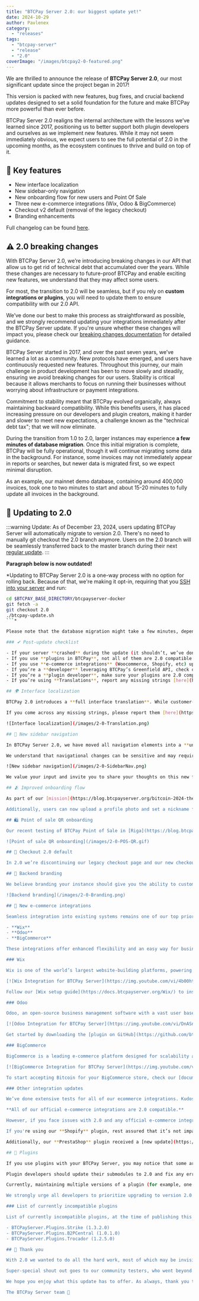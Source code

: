 ```yaml
---
title: "BTCPay Server 2.0: our biggest update yet!"
date: 2024-10-29
author: Pavlenex
category:
  - "releases"
tags:
  - "btcpay-server"
  - "release"
  - "2.0"
coverImage: "/images/btcpay2-0-featured.png"
---
```


We are thrilled to announce the release of **BTCPay Server 2.0**, our most significant update since the project began in 2017!

This version is packed with new features, bug fixes, and crucial backend updates designed to set a solid foundation for the future and make BTCPay more powerful than ever before.

BTCPay Server 2.0 realigns the internal architecture with the lessons we’ve learned since 2017, positioning us to better support both plugin developers and ourselves as we implement new features. While it may not seem immediately obvious, we expect users to see the full potential of 2.0 in the upcoming months, as the ecosystem continues to thrive and build on top of it.

## 🔑 Key features

- New interface localization
- New sidebar-only navigation
- New onboarding flow for new users and Point Of Sale
- Three new e-commerce integrations (Wix, Odoo & BigCommerce)
- Checkout v2 default (removal of the legacy checkout)
- Branding enhancements

Full changelog can be found [here](https://github.com/btcpayserver/btcpayserver/releases/tag/v2.0.0).

## ⚠️ 2.0 breaking changes

With BTCPay Server 2.0, we’re introducing breaking changes in our API that allow us to get rid of technical debt that accumulated over the years. While these changes are necessary to future-proof BTCPay and enable exciting new features, we understand that they may affect some users.

For most, the transition to 2.0 will be seamless, but if you rely on **custom integrations or plugins**, you will need to update them to ensure compatibility with our 2.0 API.

We’ve done our best to make this process as straightforward as possible, and we strongly recommend updating your integrations immediately after the BTCPay Server update. If you're unsure whether these changes will impact you, please check our [breaking changes documentation](https://github.com/btcpayserver/btcpayserver/issues/5964) for detailed guidance.

BTCPay Server started in 2017, and over the past seven years, we’ve learned a lot as a community. New protocols have emerged, and users have continuously requested new features. Throughout this journey, our main challenge in product development has been to move slowly and steadily, ensuring we avoid breaking changes for our users. Stability is critical because it allows merchants to focus on running their businesses without worrying about infrastructure or payment integrations.

Commitment to stability meant that BTCPay evolved organically, always maintaining backward compatibility. While this benefits users, it has placed increasing pressure on our developers and plugin creators, making it harder and slower to meet new expectations, a challenge known as the "technical debt tax"; that we will now eliminate.

During the transition from 1.0 to 2.0, larger instances may experience **a few minutes of database migration**. Once this initial migration is complete, BTCPay will be fully operational, though it will continue migrating some data in the background. For instance, some invoices may not immediately appear in reports or searches, but newer data is migrated first, so we expect minimal disruption.

As an example, our mainnet demo database, containing around 400,000 invoices, took one to two minutes to start and about 15-20 minutes to fully update all invoices in the background.

## 🔄 Updating to 2.0

:::warning
Update: As of December 23, 2024, users updating BTCPay Server will automatically migrate to version 2.0.
There's no need to manually git checkout the 2.0 branch anymore. Users on the 2.0 branch will be seamlessly transferred back to the master branch during their next [regular update](https://docs.btcpayserver.org/FAQ/ServerSettings/#how-to-update-btcpay-server).
:::

**Paragraph below is now outdated!**

*Updating to BTCPay Server 2.0 is a one-way process with no option for rolling back. Because of that, we're making it opt-in, requiring that you [SSH into your server](https://docs.btcpayserver.org/FAQ/ServerSettings/#how-to-ssh-into-my-btcpay-running-on-vps) and run:

```bash
cd $BTCPAY_BASE_DIRECTORY/btcpayserver-docker
git fetch -a
git checkout 2.0
./btcpay-update.sh
```*

Please note that the database migration might take a few minutes, depending on the size of your installation. Enjoy BTCPay 2.0 and [let us know your thoughts](https://github.com/btcpayserver/btcpayserver/discussions/6294)!

### ✔ Post-update checklist

- If your server **crashed** during the update (it shouldn’t, we’ve done extensive testing), please post server logs [here](https://github.com/btcpayserver/btcpayserver/discussions/6296), we will prioritize support for instances that experienced problems during migration
- If you use **plugins in BTCPay**, not all of them are 2.0 compatible yet. We automatically deactivate the incompatible plugins (communicate this to a plugin dev and kindly ask them to update their plugins, once they’re compatible you can update them)
- If you use **e-commerce integrations** (Woocommerce, Shopify, etc) update those plugins to their latest version in their dedicated stores as they ensure 2.0 compatibility
- If you’re a **developer** leveraging BTCPay’s Greenfield API, check our [breaking changes](https://github.com/btcpayserver/btcpayserver/issues/5964) to ensure 2.0 compatibility
- If you’re a **plugin developer**, make sure your plugins are 2.0 compatible. To start, bump plugin to 2.0 submodule and fix errors
- If you’re using **Translations**, report any missing strings [here](https://github.com/btcpayserver/btcpayserver/discussions/6295)

## 🌍 Interface localization

BTCPay 2.0 introduces a **full interface translation**. While customer-facing parts of the UI have been multilingual for some time, this update allows you to translate the entire BTCPay Server back office with ease. All translation strings are in a single text box, easy to copy over to AI tools like ChatGPT, making the process of translating strings and pasting them back super-easy. This gives you full control to localize your BTCPay Server in any language quickly and efficiently.

If you come across any missing strings, please report them [here](https://github.com/btcpayserver/btcpayserver/discussions/6295). We’ll continue to refine and complete all translations in the next few minor releases, and we’re adding several predefined languages to further enhance your experience.

![Interface localization](/images/2-0-Translation.png)

## 🧭 New sidebar navigation

In BTCPay Server 2.0, we have moved all navigation elements into a **unified sidebar**. This redesign ensures a clear information hierarchy and provides consistency when navigating different pages, allowing us to standardize all call-to-action buttons by keeping them prominently accessible at the top of the page.

We understand that navigational changes can be sensitive and may require an adjustment period. However, feedback from our early beta testers suggests that the new sidebar navigation improves efficiency once you become familiar with it.

![New sidebar navigation](/images/2-0-SidebarNav.png)

We value your input and invite you to share your thoughts on this new feature [here](https://github.com/btcpayserver/btcpayserver/discussions/6293).

## 🫂 Improved onboarding flow

As part of our [mission](https://blog.btcpayserver.org/bitcoin-2024-the-year-of-ambassadors/) to help ambassadors onboard local communities to BTCPay Server faster, we have enhanced the onboarding experience and added personalization features to user profiles. If you're hosting BTCPay for others, they can get up and running by scanning a QR code or clicking the link.

Additionally, users can now upload a profile photo and set a nickname for their accounts, adding a personal touch to the whole experience. We’re not adding these just for fun, we plan to leverage them in our upcoming BTCPay App.

## 🛍️ Point of sale QR onboarding

Our recent testing of BTCPay Point of Sale in [Riga](https://blog.btcpayserver.org/case-study-bhb24-nostriga/) and [Nashville](https://x.com/BtcpayServer/status/1816205569612804267) allowed us to dog food our own product and make further improvements. With 2.0 you can now even easier onboard existing users to the POS app, again just by scanning a QR from the point of sale. This allows ambassadors who onboard merchants to log in users instantly on POS devices.

![Point of sale QR onboarding](/images/2-0-POS-QR.gif)

## 🚀 Checkout 2.0 default

In 2.0 we’re discontinuing our legacy checkout page and our new checkout becomes the standard for all the stores. The 2.0 checkout has been battle-tested for a while now, and we’re fully confident it brings not only more functionality through features like NFC but also much better and tailored UX through our new branding options.

## 🎨 Backend branding

We believe branding your instance should give you the ability to customize the experience, with just the ability to select a color or a logo. And while this applies to all public-facing pages, such as checkout and payment requests for customers, we’ve now added an optional feature that allows you to apply your branding colors to the back office as well.

![Backend branding](/images/2-0-Branding.png)

## 🛒 New e-commerce integrations

Seamless integration into existing systems remains one of our top priorities, and we’re excited to introduce three new e-commerce integrations that expand the possibilities for merchants:

- **Wix**
- **Odoo**
- **BigCommerce**

These integrations offer enhanced flexibility and an easy way for businesses to adopt Bitcoin in their existing e-commerce stores.

### Wix

Wix is one of the world’s largest website-building platforms, powering over 200 million websites globally. Known for its ease of use and flexibility, Wix enables businesses of all sizes to create fully customizable websites, including e-commerce stores. With our new BTCPay integration, Wix users can now accept Bitcoin payments, offering their customers more payment options and expanding their reach to the growing Bitcoin economy. This integration is a game-changer for small to medium-sized businesses looking to embrace Bitcoin, bringing it into the mainstream for millions of merchants worldwide.

[![Wix Integration for BTCPay Server](https://img.youtube.com/vi/4b00htzxA7k/mqdefault.jpg)](https://www.youtube.com/watch?v=4b00htzxA7k)

Follow our [Wix setup guide](https://docs.btcpayserver.org/Wix/) to install it to your Wix store.

### Odoo

Odoo, an open-source business management software with a vast user base, is a comprehensive suite that covers everything from inventory management, point of sale to e-commerce. Our new plugin for Odoo versions [16](https://github.com/btcpayserver/odoo/blob/16.0/payment_btcpayserver/README.md) and [17](https://apps.odoo.com/apps/modules/17.0/payment_btcpayserver) allows you to easily connect BTCPay with your Odoo store, enabling Bitcoin payments with minimal setup. You can even use it for ticket sales or any other module using online payment methods. It’s even possible to use it in Odoo Point Of Sale (PoS) by enabling online payments there.

[![Odoo Integration for BTCPay Server](https://img.youtube.com/vi/DnASnEdegn4/mqdefault.jpg)](https://www.youtube.com/watch?v=DnASnEdegn4)

Get started by downloading the [plugin on GitHub](https://github.com/btcpayserver/odoo) and following our [Odoo documentation](https://docs.btcpayserver.org/Odoo/).

### BigCommerce

BigCommerce is a leading e-commerce platform designed for scalability and focused on enterprise-level merchants. We’re bringing Bitcoin payments to BigCommerce users with our latest integration.

[![BigCommerce Integration for BTCPay Server](https://img.youtube.com/vi/lSsk80P91Jo/mqdefault.jpg)](https://www.youtube.com/watch?v=lSsk80P91Jo)

To start accepting Bitcoin for your BigCommerce store, check our [documentation](https://docs.btcpayserver.org/BigCommerce/).

### Other integration updates

We’ve done extensive tests for all of our ecommerce integrations. Kudos to our integration expert **Ndeet** for conducting comprehensive hard field work, [testing](https://docs.google.com/spreadsheets/d/1nfrZhchAm7AIk1dTvSSnFvnHdJ8con8XvJQqQ29khA4/edit?gid=0#gid=0) each and every one of them.

**All of our official e-commerce integrations are 2.0 compatible.**

However, if you face issues with 2.0 and any official e-commerce integration, please [report it here](https://github.com/btcpayserver/btcpayserver/discussions/6300), and we’ll prioritize those reports. We continue to monitor feedback from the community and ensure existing integrations stay up-to-date.

If you're using our **Shopify** plugin, rest assured that it’s not impacted by recent API changes, and you can continue to use it without issues. We’re aware of Shopify discounting certain API calls at the end of this year, and we’re already working on shipping a brand new plugin before that happens.

Additionally, our **PrestaShop** plugin received a [new update](https://github.com/btcpayserver/prestashop-plugin/releases/), thanks to our contributor BitcoinMitchell, and the PHP Library has been updated to be [compatible with BTCPay 2.0](https://github.com/btcpayserver/btcpayserver-greenfield-php/releases) as well.

## 🔌 Plugins

If you use plugins with your BTCPay Server, you may notice that some are disabled following updates - we do this to prevent server crashes. If you rely heavily on plugins for your BTCPay operations, we recommend that you double-check compatibility and look for announcements from plugin developers regarding their support for version 2.0 before proceeding with the upgrade.

Plugin developers should update their submodules to 2.0 and fix any errors to ensure compatibility. Review the [example PR from Nicolas on Payroll plugin](https://github.com/rockstardev/BTCPayServerPlugins.RockstarDev/pull/45) or take a look at how [Boltz updated their plugin](https://github.com/BoltzExchange/boltz-btcpay-plugin/commit/326d13b7e600a81784b1c64cb7363b4566b1411a). After resolving issues and thoroughly testing their plugin, developers should publish an updated release on [plugin-builder.btcpayserver.org](https://plugin-builder.btcpayserver.org).

Currently, maintaining multiple versions of a plugin (for example, one branch for version 1.x and another for version 2.0) is not possible. If you need to publish updates, continue with the 1.x version and release new versions of the plugin until you reach a feature freeze. Once you've achieved this, you can update the submodule reference and release a new version of the plugin starting from 2.0.

We strongly urge all developers to prioritize upgrading to version 2.0.

### List of currently incompatible plugins

List of currently incompatible plugins, at the time of publishing this blog post, **all other plugins are 2.0 compatible**.

- BTCPayServer.Plugins.Strike (1.3.2.0)
- BTCPayServer.Plugins.B2PCentral (1.0.1.0)
- BTCPayServer.Plugins.Trocador (1.2.5.0)

## 💚 Thank you

With 2.0 we wanted to do all the hard work, most of which may be invisible, but it sets a great base on what we’re aiming to do in 2025. Keep an eye on the upcoming minor releases that we’ll ship if we notice any bugs. In the next few big releases we’re hoping to ship some of the most requested features that further enhance our mission.

Super-special shout out goes to our community testers, who went beyond and above testing the 2.0: decentralizedb, djuri, j7tx21 & stc786.

We hope you enjoy what this update has to offer. As always, thank you to our invaluable contributors, who directly participated in making 2.0 possible: dennisreimann, dstrukt, jackstar12, kukks, ndeet, nicolasdorier, nisaba, pavlenex, rockstardev, tchukwuleta, and webworthy.

The BTCPay Server team 💚
